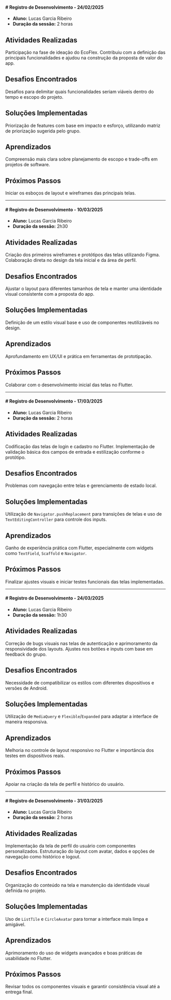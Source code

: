#### # Registro de Desenvolvimento - 24/02/2025
- **Aluno:** Lucas Garcia Ribeiro  
- **Duração da sessão:** 2 horas

## Atividades Realizadas
Participação na fase de ideação do EcoFlex. Contribuiu com a definição das principais funcionalidades e ajudou na construção da proposta de valor do app.

## Desafios Encontrados
Desafios para delimitar quais funcionalidades seriam viáveis dentro do tempo e escopo do projeto.

## Soluções Implementadas
Priorização de features com base em impacto e esforço, utilizando matriz de priorização sugerida pelo grupo.

## Aprendizados
Compreensão mais clara sobre planejamento de escopo e trade-offs em projetos de software.

## Próximos Passos
Iniciar os esboços de layout e wireframes das principais telas.

---

#### # Registro de Desenvolvimento - 10/03/2025
- **Aluno:** Lucas Garcia Ribeiro  
- **Duração da sessão:** 2h30

## Atividades Realizadas
Criação dos primeiros wireframes e protótipos das telas utilizando Figma. Colaboração direta no design da tela inicial e da área de perfil.

## Desafios Encontrados
Ajustar o layout para diferentes tamanhos de tela e manter uma identidade visual consistente com a proposta do app.

## Soluções Implementadas
Definição de um estilo visual base e uso de componentes reutilizáveis no design.

## Aprendizados
Aprofundamento em UX/UI e prática em ferramentas de prototipação.

## Próximos Passos
Colaborar com o desenvolvimento inicial das telas no Flutter.

---

#### # Registro de Desenvolvimento - 17/03/2025
- **Aluno:** Lucas Garcia Ribeiro  
- **Duração da sessão:** 2 horas

## Atividades Realizadas
Codificação das telas de login e cadastro no Flutter. Implementação de validação básica dos campos de entrada e estilização conforme o protótipo.

## Desafios Encontrados
Problemas com navegação entre telas e gerenciamento de estado local.

## Soluções Implementadas
Utilização de `Navigator.pushReplacement` para transições de telas e uso de `TextEditingController` para controle dos inputs.

## Aprendizados
Ganho de experiência prática com Flutter, especialmente com widgets como `TextField`, `Scaffold` e `Navigator`.

## Próximos Passos
Finalizar ajustes visuais e iniciar testes funcionais das telas implementadas.

---

#### # Registro de Desenvolvimento - 24/03/2025
- **Aluno:** Lucas Garcia Ribeiro  
- **Duração da sessão:** 1h30

## Atividades Realizadas
Correção de bugs visuais nas telas de autenticação e aprimoramento da responsividade dos layouts. Ajustes nos botões e inputs com base em feedback do grupo.

## Desafios Encontrados
Necessidade de compatibilizar os estilos com diferentes dispositivos e versões de Android.

## Soluções Implementadas
Utilização de `MediaQuery` e `Flexible`/`Expanded` para adaptar a interface de maneira responsiva.

## Aprendizados
Melhoria no controle de layout responsivo no Flutter e importância dos testes em dispositivos reais.

## Próximos Passos
Apoiar na criação da tela de perfil e histórico do usuário.

---

#### # Registro de Desenvolvimento - 31/03/2025
- **Aluno:** Lucas Garcia Ribeiro  
- **Duração da sessão:** 2 horas

## Atividades Realizadas
Implementação da tela de perfil do usuário com componentes personalizados. Estruturação do layout com avatar, dados e opções de navegação como histórico e logout.

## Desafios Encontrados
Organização do conteúdo na tela e manutenção da identidade visual definida no projeto.

## Soluções Implementadas
Uso de `ListTile` e `CircleAvatar` para tornar a interface mais limpa e amigável.

## Aprendizados
Aprimoramento do uso de widgets avançados e boas práticas de usabilidade no Flutter.

## Próximos Passos
Revisar todos os componentes visuais e garantir consistência visual até a entrega final.